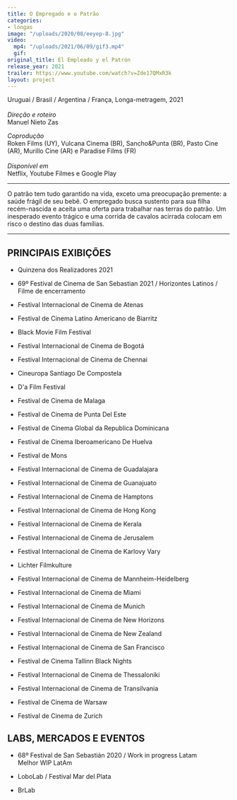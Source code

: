 ```yaml
---
title: O Empregado e o Patrão
categories:
- longas
image: "/uploads/2020/08/eeyep-8.jpg"
video:
  mp4: "/uploads/2021/06/09/gif3.mp4"
  gif: 
original_title: El Empleado y el Patrón
release_year: 2021
trailer: https://www.youtube.com/watch?v=Zde17QMxR3k
layout: project
---
```


Uruguai / Brasil / Argentina / França, Longa-metragem, 2021\
\
*Direção e roteiro*\
Manuel Nieto Zas

*Coprodução*\
Roken Films (UY), Vulcana Cinema (BR), Sancho&Punta (BR), Pasto Cine (AR), Murillo Cine (AR) e Paradise Films (FR)\
\
*Disponível em*\
Netflix, Youtube Filmes e Google Play

---

O patrão tem tudo garantido na vida, exceto uma preocupação premente: a saúde frágil de seu bebê. O empregado busca sustento para sua filha recém-nascida e aceita uma oferta para trabalhar nas terras do patrão. Um inesperado evento trágico e uma corrida de cavalos acirrada colocam em risco o destino das duas famílias.

---

## PRINCIPAIS EXIBIÇÕES

* Quinzena dos Realizadores 2021

* 69º Festival de Cinema de San Sebastian 2021 / Horizontes Latinos / Filme de encerramento

* Festival Internacional de Cinema de Atenas

* Festival de Cinema Latino Americano de Biarritz

* Black Movie Film Festival

* Festival Internacional de Cinema de Bogotá

* Festival Internacional de Cinema de Chennai

* Cineuropa Santiago De Compostela

* D'a Film Festival

* Festival de Cinema de Malaga

* Festival de Cinema de Punta Del Este

* Festival de Cinema Global da Republica Dominicana

* Festival de Cinema Iberoamericano De Huelva

* Festival de Mons

* Festival Internacional de Cinema de Guadalajara

* Festival Internacional de Cinema de Guanajuato

* Festival Internacional de Cinema de Hamptons

* Festival Internacional de Cinema de Hong Kong

* Festival Internacional de Cinema de Kerala

* Festival Internacional de Cinema de Jerusalem

* Festival Internacional de Cinema de Karlovy Vary

* Lichter Filmkulture

* Festival Internacional de Cinema de Mannheim-Heidelberg

* Festival Internacional de Cinema de Miami

* Festival Internacional de Cinema de Munich

* Festival Internacional de Cinema de New Horizons

* Festival Internacional de Cinema de New Zealand

* Festival Internacional de Cinema de San Francisco

* Festival de Cinema Tallinn Black Nights

* Festival Internacional de Cinema de Thessaloniki

* Festival Internacional de Cinema de Transilvania

* Festival de Cinema de Warsaw

* Festival de Cinema de Zurich

## LABS, MERCADOS E EVENTOS

* 68º Festival de San Sebastián 2020 / Work in progress Latam\
  Melhor WIP LatAm

* LoboLab / Festival Mar del Plata

* BrLab